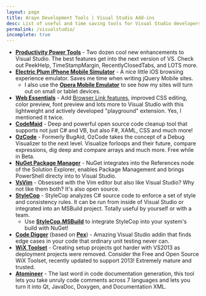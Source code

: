 ```yaml
---
layout: page
title: Araye Development Tools | Visual Studio Add-ins
desc: List of useful and time saving tools for Visual Studio developers
permalink: /visualstudio/
incomplete: true
---
```

   

*   [**Productivity Power Tools**](http://visualstudiogallery.msdn.microsoft.com/dbcb8670-889e-4a54-a226-a48a15e4cace) - Two dozen cool new enhancements to Visual Studio. The best features get into the next version of VS. Check out PeekHelp, TimeStampMargin, RecentlyClosedTabs, and LOTS more.
*   [**Electric Plum iPhone Mobile Simulator**](http://www.electricplum.com/simulator.aspx) - A nice little iOS browsing experience emulator. Saves me time when writing jQuery Mobile sites.
	*   I also use the [**Opera Mobile Emulator**](http://www.opera.com/developer/tools/mobile/) to see how my sites will turn out on small or tablet devices.
*   [**Web Essentials**](http://www.vswebessentials.com) - Add [Browser Link features](http://www.asp.net/visual-studio/overview/2013/visual-studio-2013-web-editor-features-browser-link), improved CSS editing, color preview, font preview and lots more to Visual Studio with this lightweight and actively developed "playground" extension. Yes, I mentioned it twice.
*   [**CodeMaid**](http://visualstudiogallery.msdn.microsoft.com/76293c4d-8c16-4f4a-aee6-21f83a571496) - Deep and powerful open source code cleanup tool that supports not just C# and VB, but also F#, XAML, CSS and much more!
*   [**OzCode**](http://www.oz-code.com/) - Formerly BugAid, OzCode takes the concept of a Debug Visualizer to the next level. Visualize forloops and their future, compare expressions, dig deep and compare arrays and much more. Free while in Beta.
*   [**NuGet Package Manager**](http://www.nuget.org) - NuGet integrates into the References node of the Solution Explorer, enables Package Management and brings PowerShell directy into to Visual Studio.
*   [**VsVim**](http://visualstudiogallery.msdn.microsoft.com/59ca71b3-a4a3-46ca-8fe1-0e90e3f79329) - Obsessed with the Vim editor but also like Visual Studio? Why not like them both? It's also open source.
*   [**StyleCop**](http://stylecop.codeplex.com/) - StyleCop analyzes C# source code to enforce a set of style and consistency rules. It can be run from inside of Visual Studio or integrated into an MSBuild project. Totally useful by yourself or with a team.
	*   Use [**StyleCop.MSBuild**](https://www.nuget.org/packages/StyleCop.MSBuild/) to integrate StyleCop into your system's build with NuGet!
*   [**Code Digger**](http://visualstudiogallery.msdn.microsoft.com/fb5badda-4ea3-4314-a723-a1975cbdabb4) (based on [**Pex**](http://research.microsoft.com/en-us/projects/pex/)) - Amazing Visual Studio addin that finds edge cases in your code that ordinary unit testing never can.
*   [**WiX Toolset**](http://visualstudiogallery.msdn.microsoft.com/b6868002-9770-4479-80a7-259de34df527) - Creating setup projects got harder with VS2013 as deployment projects were removed. Consider the Free and Open Source WiX Toolset, recently updated to support 2013! Extremely mature and trusted.
*   [**Atomineer**](http://www.atomineerutils.com/) - The last word in code documentation generation, this tool lets you take unruly code comments across 7 languages and lets you turn it into Qt, JavaDoc, Doxygen, and Documentation XML.  
 
 
